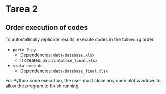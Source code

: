 # Tarea 2

## Order execution of codes

To automatically replicate results, execute codes in the following order:

- `parte_2.py`
    - Dependencies: `data/database.xlsx`
    - It creates: `data/database_final.xlsx`
- `stata_code.do`
    - Dependencies: `data/database_final.xlsx`


For Python code execution, the user must close any open plot windows to allow the program to finish running.
